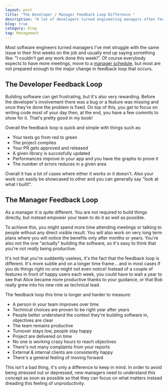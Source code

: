 ```yaml
---
layout: post
title: "The Developer / Manager Feedback Loop Difference "
description: "A lot of developers turned engineering managers often feel like they are not being productive, and it seems like they are not accomplishing anything. This is most likely related to the vastly different feedback loop between the two positions."
blog: true
category: blog
tag: Management
---
```


Most software engineers turned managers I've met struggle with the same issue in their first weeks on the job and usually end up saying something like: "I couldn't get any work done this week!".  Of course everybody expects to have more meetings, move  to a [manager schedule][1], but most are not prepared enough to the major change in feedback loop that occurs.

## The Developer Feedback Loop

Building software can get frustrating, but it's also very rewarding. Before the developer's involvement there was a bug or a feature was missing and once they're done the problem is fixed. On top of this, you get to focus on writing code most of your day then, at the end, you have a few commits to show for it. That's pretty good in my book!

Overall the feedback loop is quick and simple with things such as:
- Your tests go from red to green
- The project compiles
- Your PR gets approved and released
- A given library is succesfully updated
- Performances improve in your app and you have the graphs to prove it
- The number of errors reduces in a given area

Overall it has a lot of cases where either it works or it doesn't. Also your work can easily be showcased to other and you can generally say "look at what I built!".

## The Manager Feedback Loop

As a manager it is quite different. You are not required to build things directly, but instead empower your team to do it as well as possible.

To achieve this, you might spend more time attending meetings or talking to people without any direct visible result. You will also work on very long term plans where you will notice the benefits only after months or years. You're also not the one "actually" building the software, so it's easy to think that you're not _really_ being productive.

It's not that you're suddently useless, it's the fact that the feedback loop is different. It's more subtle and on a longer time frame... and in most cases if you do things right no one might not even notice! Instead of a couple of features in front of happy users each week, you could have to wait a year to see that Alice became more productive thanks to your guidance, or that Bob really grew into his new role as technical lead.

The feedback loop this time is longer and harder to measure:
- A person in your team improves over time
- Technical choices are proven to be right year after years
- People better understand the context they're building software in, objectives are clear
- The team remains productive
- Turnover stays low, people stay happy
- Project are delivered on time
- No one is working crazy hours to reach objectives
- There's not many complaints from your reports
- External & internal clients are consistently happy
- There's a general feeling of moving forward

This isn't a bad thing, it's only a difference to keep in mind. In order to avoid being stressed out or depressed, new managers need to understand this concept as soon as possible so that they can focus on what matters instead dreading this feeling of unproductivity.

[1]:	http://www.paulgraham.com/makersschedule.html